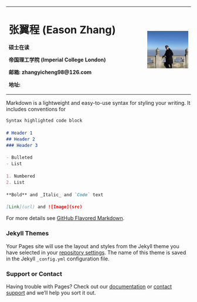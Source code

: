 <table border="0">
  <tr>
    <td width="75%">
      <h1>张翼程 (Eason Zhang)</h1>
      <p><b>硕士在读</b></p>
      <p><b>帝国理工学院 (Imperial College London)</b></p>
      <p><b>邮箱: zhangyicheng98@126.com</b></p>
      <p><b>地址:</b></p>
    </td>
    <td width="25%">
      <img src="/IMG_2370 2.jpg" width="100%"> 
    </td>
  </tr>
</table>



Markdown is a lightweight and easy-to-use syntax for styling your writing. It includes conventions for

```markdown
Syntax highlighted code block

# Header 1
## Header 2
### Header 3

- Bulleted
- List

1. Numbered
2. List

**Bold** and _Italic_ and `Code` text

[Link](url) and ![Image](src)
```

For more details see [GitHub Flavored Markdown](https://guides.github.com/features/mastering-markdown/).

### Jekyll Themes

Your Pages site will use the layout and styles from the Jekyll theme you have selected in your [repository settings](https://github.com/lionel718/easonzhang.github.com/settings). The name of this theme is saved in the Jekyll `_config.yml` configuration file.

### Support or Contact

Having trouble with Pages? Check out our [documentation](https://docs.github.com/categories/github-pages-basics/) or [contact support](https://support.github.com/contact) and we’ll help you sort it out.
